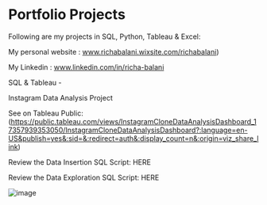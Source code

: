 # Portfolio Projects
Following are my projects in SQL, Python, Tableau & Excel:

My personal website : www.richabalani.wixsite.com/richabalani)

My Linkedin : www.linkedin.com/in/richa-balani
 
SQL & Tableau -

Instagram Data Analysis Project

See on Tableau Public: (https://public.tableau.com/views/InstagramCloneDataAnalysisDashboard_17357939353050/InstagramCloneDataAnalysisDashboard?:language=en-US&publish=yes&:sid=&:redirect=auth&:display_count=n&:origin=viz_share_link)

Review the Data Insertion SQL Script: HERE

Review the Data Exploration SQL Script: HERE

![image](https://github.com/user-attachments/assets/05f8f75b-f1d6-47ee-9328-0b3a55fb13b2)
